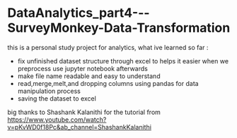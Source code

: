 # DataAnalytics_part4---SurveyMonkey-Data-Transformation

this is a personal study project for analytics, what ive learned so far :
 - fix unfinished dataset structure through excel to helps it easier when we preprocess use jupyter notebook afterwards
 - make file name readable and easy to understand
 - read,merge,melt,and dropping columns using pandas for data manipulation process
 - saving the dataset to excel


big thanks to Shashank Kalanithi for the tutorial
from https://www.youtube.com/watch?v=pKvWD0f18Pc&ab_channel=ShashankKalanithi
